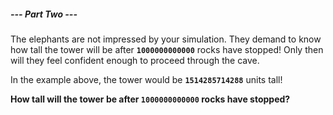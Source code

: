 ##### --- Part Two ---

The elephants are not impressed by your simulation. They demand to know how tall the tower will be after **`1000000000000`** rocks have stopped! Only then will they feel confident enough to proceed through the cave.

In the example above, the tower would be **`1514285714288`** units tall!

**How tall will the tower be after `1000000000000` rocks have stopped?**
